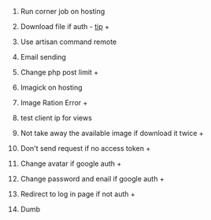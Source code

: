 

1. Run corner job on hosting 
   
2. Download file if auth - [tip](https://stackoverflow.com/questions/41938718/how-to-download-files-using-axios) + 

3. Use artisan command remote 
   
4. Email sending 

5. Change php post limit + 

6. Imagick on hosting 

7. Image Ration Error + 

8. test client ip for views 

9. Not take away the available image if download it twice + 

10. Don't send request if no access token + 

11. Change avatar if google auth + 
    
12. Change password and enail if google auth + 

13. Redirect to log in page if not auth + 

14. Dumb 